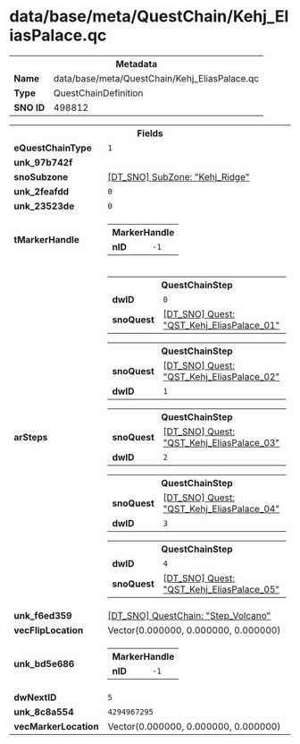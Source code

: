<h1>data/base/meta/QuestChain/Kehj_EliasPalace.qc</h1><table><tr><th colspan="100%">Metadata</th></tr><tr><td><b>Name</b></td><td>data/base/meta/QuestChain/Kehj_EliasPalace.qc</td></tr><tr><td><b>Type</b></td><td>QuestChainDefinition</td></tr><tr><td><b>SNO ID</b></td><td>498812</td></tr></table>

<table><tr><th colspan="100%">Fields</th></tr><tr><td><b>eQuestChainType</b></td><td><code>1</code></td></tr><tr><td><b>unk_97b742f</b></td><td></td></tr><tr><td><b>snoSubzone</b></td><td><a href="..\Subzone\Kehj_Ridge.sbz">[DT_SNO] SubZone: "Kehj_Ridge"</a></td></tr><tr><td><b>unk_2feafdd</b></td><td><code>0</code></td></tr><tr><td><b>unk_23523de</b></td><td><code>0</code></td></tr><tr><td><b>tMarkerHandle</b></td><td><table><tr><th colspan="100%">MarkerHandle</th></tr><tr><td><b>nID</b></td><td><code>-1</code></td></tr></table>

</td></tr><tr><td><b>arSteps</b></td><td><table><tr><th colspan="100%">QuestChainStep</th></tr><tr><td><b>dwID</b></td><td><code>0</code></td></tr><tr><td><b>snoQuest</b></td><td><a href="..\Quest\QST_Kehj_EliasPalace_01.qst">[DT_SNO] Quest: "QST_Kehj_EliasPalace_01"</a></td></tr></table>


<table><tr><th colspan="100%">QuestChainStep</th></tr><tr><td><b>snoQuest</b></td><td><a href="..\Quest\QST_Kehj_EliasPalace_02.qst">[DT_SNO] Quest: "QST_Kehj_EliasPalace_02"</a></td></tr><tr><td><b>dwID</b></td><td><code>1</code></td></tr></table>


<table><tr><th colspan="100%">QuestChainStep</th></tr><tr><td><b>snoQuest</b></td><td><a href="..\Quest\QST_Kehj_EliasPalace_03.qst">[DT_SNO] Quest: "QST_Kehj_EliasPalace_03"</a></td></tr><tr><td><b>dwID</b></td><td><code>2</code></td></tr></table>


<table><tr><th colspan="100%">QuestChainStep</th></tr><tr><td><b>snoQuest</b></td><td><a href="..\Quest\QST_Kehj_EliasPalace_04.qst">[DT_SNO] Quest: "QST_Kehj_EliasPalace_04"</a></td></tr><tr><td><b>dwID</b></td><td><code>3</code></td></tr></table>


<table><tr><th colspan="100%">QuestChainStep</th></tr><tr><td><b>dwID</b></td><td><code>4</code></td></tr><tr><td><b>snoQuest</b></td><td><a href="..\Quest\QST_Kehj_EliasPalace_05.qst">[DT_SNO] Quest: "QST_Kehj_EliasPalace_05"</a></td></tr></table>


</td></tr><tr><td><b>unk_f6ed359</b></td><td><a href="Step_Volcano.qc">[DT_SNO] QuestChain: "Step_Volcano"</a>
</td></tr><tr><td><b>vecFlipLocation</b></td><td>Vector(0.000000, 0.000000, 0.000000)</td></tr><tr><td><b>unk_bd5e686</b></td><td><table><tr><th colspan="100%">MarkerHandle</th></tr><tr><td><b>nID</b></td><td><code>-1</code></td></tr></table>

</td></tr><tr><td><b>dwNextID</b></td><td><code>5</code></td></tr><tr><td><b>unk_8c8a554</b></td><td><code>4294967295</code></td></tr><tr><td><b>vecMarkerLocation</b></td><td>Vector(0.000000, 0.000000, 0.000000)</td></tr></table>

